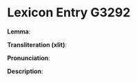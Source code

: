 # Lexicon Entry G3292

**Lemma**: 

**Transliteration (xlit)**: 

**Pronunciation**: 

**Description**:

